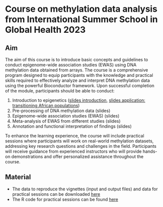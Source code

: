 # Course on methylation data analysis from International Summer School in Global Health 2023

## Aim
The aim of this course is to introduce basic concepts and guidelines to conduct epigenome-wide association studies (EWAS) using DNA
methylation data obtained from arrays. The course is a comprehensive program designed to equip participants with the knowledge and practical skills required to effectively analyze and interpret DNA methylation data using the powerful Bioconductor framework. Upon successful completion of the module, participants should be able to conduct:

1) Introduction to epigenetics ([slides introduction](), [slides application: transitioning African populations]())
2) Pre-processing of DNA methylation data (slides)
3) Epigenome-wide association studies (EWAS) (slides)
4) Meta-analysis of EWAS from different studies (slides)
5) Annotation and functional interpretation of findings (slides)

To enhance the learning experience, the course will include practical sessions where participants will work on real-world methylation datasets, addressing key research questions and challenges in the field. Participants will receive guidance from experienced instructors who will provide hands-on demonstrations and offer personalized assistance throughout the course.

## Material 
- The data to reproduce the vignettes (input and output files) and data for practical sessions can be downloaded [here](https://mega.nz/folder/Y3EDAD6Y#pQB_HeqEfAYTg6UixU-k5A)
- The R code for practical sessions can be found [here](https://isglobal-brge.github.io/course_methylation/)
